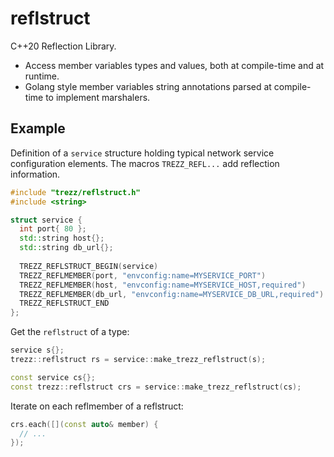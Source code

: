 # reflstruct

C++20 Reflection Library.

* Access member variables types and values, both at compile-time and at runtime.
* Golang style member variables string annotations parsed at compile-time to implement marshalers.

## Example

Definition of a `service` structure holding typical network service configuration elements.
The macros `TREZZ_REFL...` add reflection information.

```cpp
#include "trezz/reflstruct.h"
#include <string>

struct service {
  int port{ 80 };
  std::string host{};
  std::string db_url{};
  
  TREZZ_REFLSTRUCT_BEGIN(service)
  TREZZ_REFLMEMBER(port, "envconfig:name=MYSERVICE_PORT")
  TREZZ_REFLMEMBER(host, "envconfig:name=MYSERVICE_HOST,required")
  TREZZ_REFLMEMBER(db_url, "envconfig:name=MYSERVICE_DB_URL,required")
  TREZZ_REFLSTRUCT_END
};
```

Get the `reflstruct` of a type:

```cpp
service s{};
trezz::reflstruct rs = service::make_trezz_reflstruct(s);

const service cs{};
const trezz::reflstruct crs = service::make_trezz_reflstruct(cs);
```

Iterate on each reflmember of a reflstruct:

```cpp
crs.each([](const auto& member) {
  // ...
});
```
